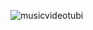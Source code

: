 ![musicvideotubi](https://user-images.githubusercontent.com/52213548/218536548-5a4e657b-9cc9-4818-8645-a0d30d44aa09.PNG)
